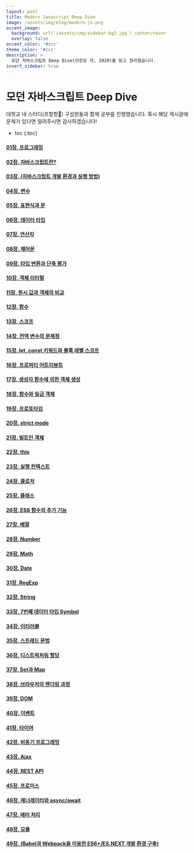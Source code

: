 ```yaml
---
layout: post
title: Modern Javascript Deep Dive
image: /assets/img/blog/modern-js.png
accent_image: 
  background: url('/assets/img/sidebar-bg3.jpg') center/cover
  overlay: false
accent_color: '#ccc'
theme_color: '#ccc'
description: >
  모던 자바스크립트 Deep Dive(이응모 저, 2020)를 읽고 정리했습니다.
invert_sidebar: true
---
```


# 모던 자바스크립트 Deep Dive

대학교 내 스터디(프항항🤣) 구성원들과 함께 공부를 진행했습니다.
혹시 해당 게시글에 문제가 있다면 알려주시면 감사하겠습니다!

* toc
{:toc}



#### [01장. 프로그래밍](https://hardy716.notion.site/01-7ba992804a0d47a090976d40840d8ef2)
#### [02장. 자바스크립트란?](https://hardy716.notion.site/02-824c6a7fa9394056903c66b298416301)
#### [03장. (자바스크립트 개발 환경과 실행 방법)](https://hardy716.notion.site/03-d379158ff9e74965b3e3b3c045360dcf)
#### [04장. 변수](https://hardy716.notion.site/04-6d94bdf594ed4374ac75dbd2c7a5e67c)
#### [05장. 표현식과 문](https://hardy716.notion.site/05-d78e2ee3eb61487593c7e302f5136c3b)
#### [06장. 데이터 타입](https://hardy716.notion.site/06-29c33840b7654d6ea40a15df4688b076)
#### [07장. 연산자](https://hardy716.notion.site/07-5f600c01d6e848a98d5a2d31c78fe191)
#### [08장. 제어문](https://hardy716.notion.site/08-ed9bf5a9a46541ada142df7fcb352fc4)
#### [09장. 타입 변환과 단축 평가](https://hardy716.notion.site/09-af506e1ca2f84621b6e25287788c0e5d)
#### [10장. 객체 리터럴](https://hardy716.notion.site/10-d4e3cdeebdd041a6ba9f32c1a2dab573)
#### [11장. 원시 값과 객체의 비교](https://hardy716.notion.site/11-18db3e5eb36b455eaca72c104e23c57b)
#### [12장. 함수](https://hardy716.notion.site/12-72360f634ce547ac819db3e4b1468e77)
#### [13장. 스코프](https://hardy716.notion.site/13-5e4cd3d5d5124e5a8e8ad39204cfa890)
#### [14장. 전역 변수의 문제점](https://hardy716.notion.site/14-163d9ca93f8646bd876dc4e33832a09a)
#### [15장. let, const 키워드와 블록 레벨 스코프](https://hardy716.notion.site/15-let-const-2547e1f69f4f4bffb0815eb970bc0d04)
#### [16장. 프로퍼티 어트리뷰트](https://hardy716.notion.site/16-97eedd1631b148cf9019327aa4f1619a)
#### [17장. 생성자 함수에 의한 객체 생성](https://hardy716.notion.site/17-09bbeab175e24b5e88046959b08f8a09)
#### [18장. 함수와 일급 객체](https://hardy716.notion.site/18-22a3564fe7304cacb80a2ea8a7086472)
#### [19장. 프로토타입](https://hardy716.notion.site/19-e5c7ceef1caa4ba18f8580999eeb89f2)
#### [20장. strict mode](https://hardy716.notion.site/20-strict-mode-a00b71639dc046e58727c54f4944b778)
#### [21장. 빌트인 객체](https://hardy716.notion.site/21-5af359e50b5240e98310fceb6eebf859)
#### [22장. this](https://hardy716.notion.site/22-this-77751f6ef55047e0b3577e6552030064)
#### [23장. 실행 컨텍스트](https://hardy716.notion.site/23-03c2b61e109b446cbdc5f0cb47c238d7)
#### [24장. 클로저](https://hardy716.notion.site/24-6b7540923d754507a6c8adc7a03e64d4)
#### [25장. 클래스](https://hardy716.notion.site/25-bc82254a19d440878407ffa3dd46827d)
#### [26장. ES6 함수의 추가 기능](https://hardy716.notion.site/26-ES6-17f07d6b5eb24666ac03ea6802bbb03d)
#### [27장. 배열](https://hardy716.notion.site/27-d54f584837be463aa5847cce2d3e9c81)
#### [28장. Number](https://hardy716.notion.site/28-Number-36ddc9adf5754260a12044148ceb9f57)
#### [29장. Math](https://hardy716.notion.site/29-Math-515c086049b047269bdd8ca030ab2f6f)
#### [30장. Date](https://hardy716.notion.site/30-Date-44b6b88364a1421f80a287bc16b62e49)
#### [31장. RegExp](https://hardy716.notion.site/31-RegExp-ea7c03728ce94f12a581393ce857cb59)
#### [32장. String](https://hardy716.notion.site/32-String-fbe908db56694012819ce32fc5ac2369)
#### [33장. 7번째 데이터 타입 Symbol](https://hardy716.notion.site/33-7-Symbol-984779b01cfd497d8a89eafb640264a4)
#### [34장. 이터러블](https://hardy716.notion.site/34-c224ec9ee327452e93207b90d3982181)
#### [35장. 스프레드 문법](https://hardy716.notion.site/35-4793515943e241ea8358435fc735fbae)
#### [36장. 디스트럭처링 할당](https://hardy716.notion.site/36-b699831a681c497f9ffeb7c6053c5120)
#### [37장. Set과 Map](https://hardy716.notion.site/37-Set-Map-2fc0d83a0f264561b69333895a011881)
#### [38장. 브라우저의 렌더링 과정](https://hardy716.notion.site/38-b319e350afa248e28fcc008a82ca0952)
#### [39장. DOM](https://hardy716.notion.site/39-DOM-d9d82c6b6427435b8657d4f0d7203d2c)
#### [40장. 이벤트](https://hardy716.notion.site/40-e2f13c3fea73425982d71b3a30097c9d)
#### [41장. 타이머](https://hardy716.notion.site/41-23b9dd03cc054c849647adedce9aa0e6)
#### [42장. 비동기 프로그래밍](https://hardy716.notion.site/42-d2be08ba13db4fbf923a2900e6d32946)
#### [43장. Ajax](https://hardy716.notion.site/43-Ajax-2eb24c9d8cd74ee899ab40e2d552fa04)
#### [44장. REST API](https://hardy716.notion.site/44-REST-API-ca229cedf3bd49cb9bf83e0e75c98dd5)
#### [45장. 프로미스](https://hardy716.notion.site/45-1d0251bf876846c6b00663a8f196f84e)
#### [46장. 제너레이터와 async/await](https://hardy716.notion.site/46-async-await-f2f1e90365c3421e8a73b6cd205d52b5)
#### [47장. 에러 처리](https://hardy716.notion.site/47-e9f33898e3d945f98da14ac5987274ec)
#### [48장. 모듈](https://hardy716.notion.site/48-d49d92d1ae574702838ab1b18db241ed)
#### [49장. (Babel과 Webpack을 이용한 ES6+/ES.NEXT 개발 환경 구축)](https://hardy716.notion.site/49-Babel-Webpack-ES6-ES-NEXT-a4a904d7689343889732b25c18bde2c9)
